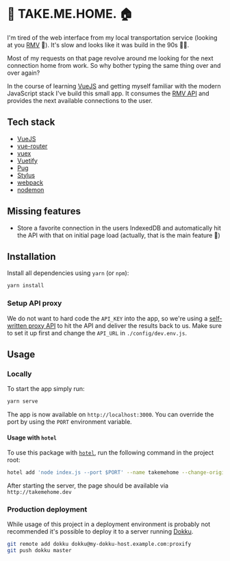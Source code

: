 # 🚄 TAKE.ME.HOME. 🏠

I'm tired of the web interface from my local transportation service (looking at
you [RMV](https://www.rmv.de/) 👀). It's slow and looks like it was build in the
90s 👴🏻.

Most of my requests on that page revolve around me looking for the next
connection home from work. So why bother typing the same thing over and over
again?

In the course of learning [VueJS](https://vuejs.org/) and getting myself
familiar with the modern JavaScript stack I've build this small app. It consumes
the [RMV API](https://opendata.rmv.de/) and provides the next available
connections to the user.

## Tech stack

* [VueJS](https://vuejs.org/)
* [vue-router](https://router.vuejs.org/en/)
* [vuex](https://vuex.vuejs.org/en/)
* [Vuetify](https://vuetifyjs.com/)
* [Pug](https://pugjs.org/)
* [Stylus](http://stylus-lang.com/)
* [webpack](https://webpack.js.org/)
* [nodemon](https://nodemon.io/)

## Missing features

* Store a favorite connection in the users IndexedDB and automatically hit the
  API with that on initial page load (actually, that is the main feature 😬)

## Installation

Install all dependencies using `yarn` (or `npm`):

```bash
yarn install
```

### Setup API proxy

We do not want to hard code the `API_KEY` into the app, so we're using a
[self-written proxy API](https://github.com/mimischi/proxify) to hit the API and
deliver the results back to us. Make sure to set it up first and change the
`API_URL` in `./config/dev.env.js`.

## Usage

### Locally

To start the app simply run:

```bash
yarn serve
```

The app is now available on `http://localhost:3000`. You can override the port
by using the `PORT` environment variable.

#### Usage with `hotel`

To use this package with [`hotel`](https://github.com/typicode/hotel/), run the
following command in the project root:

```bash
hotel add 'node index.js --port $PORT' --name takemehome --change-origin
```

After starting the server, the page should be available via `http://takemehome.dev`

### Production deployment

While usage of this project in a deployment environment is probably not
recommended it's possible to deploy it to a server running
[Dokku](http://dokku.viewdocs.io/dokku/).

```bash
git remote add dokku dokku@my-dokku-host.example.com:proxify
git push dokku master
```

